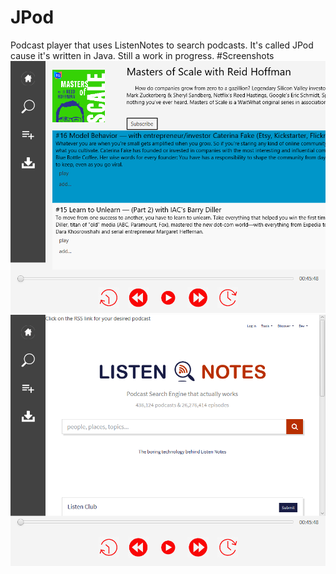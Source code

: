 # JPod
Podcast player that uses ListenNotes to search podcasts. It's called JPod cause it's written in Java.
Still a work in progress.
#Screenshots
![PodCast](screenshots/pod.png)
![Search](screenshots/search.png)